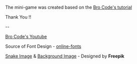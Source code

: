 The mini-game was created based on the [Bro Code's tutorial](https://youtu.be/Je0B3nHhKmM)

Thank You !!

--

[Bro Code's Youtube](https://www.youtube.com/@BroCodez)

Source of Font Design - [online-fonts](https://online-fonts.com/fonts/mv-boli)

[Snake Image](https://www.freepik.com/free-vector/hand-drawn-snake-with-flowers-background_4211075.htm) & [Background Image](https://www.freepik.com/free-vector/hand-drawn-spring-wallpaper_12151052.htm) - Designed by **Freepik**